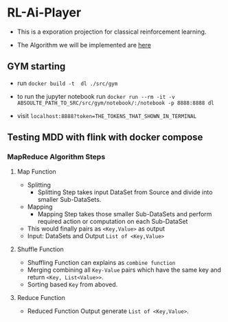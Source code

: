 # RL-Ai-Player

* This is a exporation projection for classical reinforcement learning.

* The Algorithm we will be implemented are [here](https://medium.com/@jonathan_hui/rl-reinforcement-learning-algorithms-quick-overview-6bf69736694d)

## GYM starting

- run `docker build -t  dl ./src/gym`

- to run the jupyter notebook run `docker run --rm -it -v ABSOULTE_PATH_TO_SRC/src/gym/notebook/:/notebook -p 8888:8888 dl`

- visit `localhost:8888?token=THE_TOKENS_THAT_SHOWN_IN_TERMINAL`

## Testing MDD with flink with docker compose

### MapReduce Algorithm Steps

1. Map Function
   - Splitting
     - Splitting Step takes input DataSet from Source and divide into smaller Sub-DataSets.
   - Mapping
     - Mapping Step takes those smaller Sub-DataSets and perform required action or computation on each Sub-DataSet
   - This would finally pairs as `<Key,Value>` as output
   - Input: DataSets and Output `List of <Key,Value>`

2. Shuffle Function
   - Shuffling Function can explains as `combine function`
   - Merging combining all `Key-Value` pairs which have the same key and return `<Key, List<Value>>`.
   - Sorting based `Key` from aboved.

3. Reduce Function
   - Reduced Function Output generate `List of <Key,Value>`.